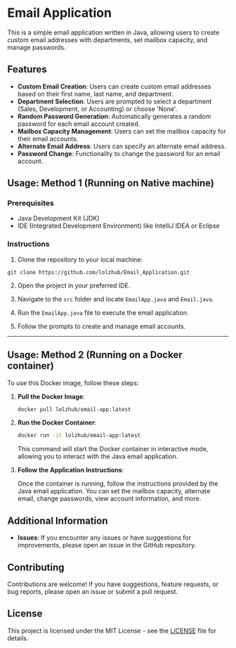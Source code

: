 # Email Application

This is a simple email application written in Java, allowing users to create custom email addresses with departments, set mailbox capacity, and manage passwords.

## Features

- **Custom Email Creation**: Users can create custom email addresses based on their first name, last name, and department.
- **Department Selection**: Users are prompted to select a department (Sales, Development, or Accounting) or choose 'None'.
- **Random Password Generation**: Automatically generates a random password for each email account created.
- **Mailbox Capacity Management**: Users can set the mailbox capacity for their email accounts.
- **Alternate Email Address**: Users can specify an alternate email address.
- **Password Change**: Functionality to change the password for an email account.

## Usage: Method 1 (Running on Native machine)

### Prerequisites

- Java Development Kit (JDK)
- IDE (Integrated Development Environment) like IntelliJ IDEA or Eclipse

### Instructions

1. Clone the repository to your local machine:

```
git clone https://github.com/lolzhub/Email_Application.git
```

2. Open the project in your preferred IDE.

3. Navigate to the `src` folder and locate `EmailApp.java` and `Email.java`.

4. Run the `EmailApp.java` file to execute the email application.

5. Follow the prompts to create and manage email accounts.

---

## Usage: Method 2 (Running on a Docker container)

To use this Docker image, follow these steps:

1. **Pull the Docker Image**:

   ```bash
   docker pull lolzhub/email-app:latest
   ```

2. **Run the Docker Container**:

   ```bash
   docker run -it lolzhub/email-app:latest
   ```

   This command will start the Docker container in interactive mode, allowing you to interact with the Java email application.

3. **Follow the Application Instructions**:

   Once the container is running, follow the instructions provided by the Java email application. You can set the mailbox capacity, alternate email, change passwords, view account information, and more.


## Additional Information

- **Issues**: If you encounter any issues or have suggestions for improvements, please open an issue in the GitHub repository.

## Contributing

Contributions are welcome! If you have suggestions, feature requests, or bug reports, please open an issue or submit a pull request.

## License

This project is licensed under the MIT License - see the [LICENSE](LICENSE) file for details.

